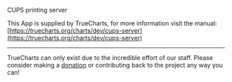 CUPS printing server

This App is supplied by TrueCharts, for more information visit the manual: [https://truecharts.org/charts/dev/cups-server](https://truecharts.org/charts/dev/cups-server)

---

TrueCharts can only exist due to the incredible effort of our staff.
Please consider making a [donation](https://truecharts.org/sponsor) or contributing back to the project any way you can!
